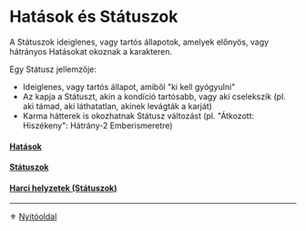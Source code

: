 # Hatások és Státuszok

A Státuszok ideiglenes, vagy tartós állapotok, amelyek előnyös, vagy hátrányos Hatásokat okoznak a karakteren.

Egy Státusz jellemzője:
- Ideiglenes, vagy tartós állapot, amiből "ki kell gyógyulni"
- Az kapja a Státuszt, akin a kondíció tartósabb, vagy aki cselekszik (pl. aki támad, aki láthatatlan, akinek levágták a karját)
- Karma hátterek is okozhatnak Státusz változást (pl. "Átkozott: Hiszékeny": Hátrány-2 Emberismeretre)

#### [Hatások](081_hatasok.md)

#### [Státuszok](082_statuszok.md)

#### [Harci helyzetek (Státuszok)](083_harci_helyzetek_99.md)

---

⚜️ [Nyitóoldal](start.md#8-st%C3%A1tuszok)
